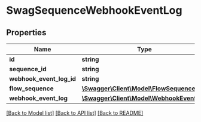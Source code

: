 # SwagSequenceWebhookEventLog

## Properties
Name | Type | Description | Notes
------------ | ------------- | ------------- | -------------
**id** | **string** |  | [optional] 
**sequence_id** | **string** |  | 
**webhook_event_log_id** | **string** |  | 
**flow_sequence** | [**\Swagger\Client\Model\FlowSequence**](FlowSequence.md) |  | [optional] 
**webhook_event_log** | [**\Swagger\Client\Model\WebhookEventLog**](WebhookEventLog.md) |  | [optional] 

[[Back to Model list]](../../README.md#documentation-for-models) [[Back to API list]](../../README.md#documentation-for-api-endpoints) [[Back to README]](../../README.md)

